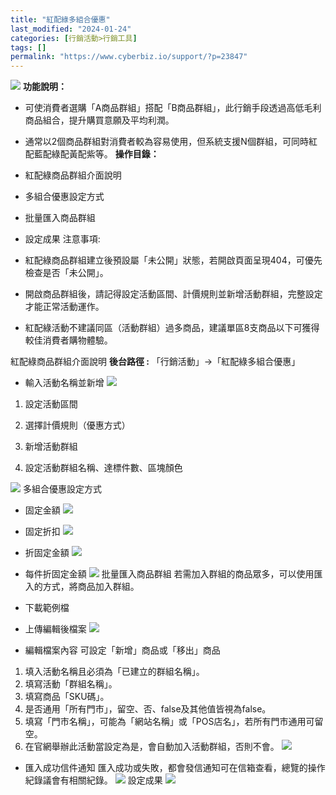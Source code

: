 ```yaml
---
title: "紅配綠多組合優惠"
last_modified: "2024-01-24"
categories: [行銷活動>行銷工具]
tags: []
permalink: "https://www.cyberbiz.io/support/?p=23847"
---
```


![](https://www.cyberbiz.io/support/wp-content/uploads/2021/08/企業版.png)
**功能說明：**  

* 可使消費者選購「A商品群組」搭配「B商品群組」，此行銷手段透過高低毛利商品組合，提升購買意願及平均利潤。
* 通常以2個商品群組對消費者較為容易使用，但系統支援N個群組，可同時紅配藍配綠配黃配紫等。
**操作目錄：**

* 紅配綠商品群組介面說明
* 多組合優惠設定方式
* 批量匯入商品群組
* 設定成果
注意事項:  

* 紅配綠商品群組建立後預設屬「未公開」狀態，若開啟頁面呈現404，可優先檢查是否「未公開」。
* 開啟商品群組後，請記得設定活動區間、計價規則並新增活動群組，完整設定才能正常活動運作。
* 紅配綠活動不建議同區（活動群組）過多商品，建議單區8支商品以下可獲得較佳消費者購物體驗。

紅配綠商品群組介面說明 **後台路徑 :** 「行銷活動」→「紅配綠多組合優惠」  


* 輸入活動名稱並新增
[![](https://www.cyberbiz.io/support/wp-content/uploads/2021/12/紅配綠多組合優惠1.png)](https://www.cyberbiz.io/support/wp-content/uploads/2021/12/紅配綠多組合優惠1.png)  

1. 設定活動區間  

2. 選擇計價規則（優惠方式）  

3. 新增活動群組  

4. 設定活動群組名稱、達標件數、區塊顏色  

[![](https://www.cyberbiz.io/support/wp-content/uploads/2021/12/紅配綠多組合優惠2.png)](https://www.cyberbiz.io/support/wp-content/uploads/2021/12/紅配綠多組合優惠2.png) 多組合優惠設定方式

* 固定金額
[![](https://www.cyberbiz.co/support/wp-content/uploads/2020/02/設定計價規則及優惠排序-1.png)](https://www.cyberbiz.co/support/wp-content/uploads/2020/02/設定計價規則及優惠排序-1.png)

* 固定折扣
[![](https://www.cyberbiz.io/support/wp-content/uploads/2020/02/設定計價規則及優惠排序-固定折扣.png)](https://www.cyberbiz.io/support/wp-content/uploads/2020/02/設定計價規則及優惠排序-固定折扣.png)

* 折固定金額
[![](https://www.cyberbiz.io/support/wp-content/uploads/2020/02/設定計價規則及優惠排序-折固定金額.png)](https://www.cyberbiz.io/support/wp-content/uploads/2020/02/設定計價規則及優惠排序-折固定金額.png)

* 每件折固定金額
[![](https://www.cyberbiz.io/support/wp-content/uploads/2020/02/計價規則及優惠排序-每件折固定金額.png)](https://www.cyberbiz.io/support/wp-content/uploads/2020/02/計價規則及優惠排序-每件折固定金額.png) 批量匯入商品群組
若需加入群組的商品眾多，可以使用匯入的方式，將商品加入群組。  

* 下載範例檔
* 上傳編輯後檔案
[![](https://www.cyberbiz.io/support/wp-content/uploads/2021/12/紅配綠多組合優惠3.png)](https://www.cyberbiz.io/support/wp-content/uploads/2021/12/紅配綠多組合優惠3.png)

* 編輯檔案內容
可設定「新增」商品或「移出」商品  

1. 填入活動名稱且必須為「已建立的群組名稱」。
2. 填寫活動「群組名稱」。
3. 填寫商品「SKU碼」。
4. 是否通用「所有門市」，留空、否、false及其他值皆視為false。
5. 填寫「門市名稱」，可能為「網站名稱」或「POS店名」，若所有門市通用可留空。
6. 在官網舉辦此活動當設定為是，會自動加入活動群組，否則不會。
[![](https://www.cyberbiz.io/support/wp-content/uploads/2021/12/紅配綠多組合優惠4.png)](https://www.cyberbiz.io/support/wp-content/uploads/2021/12/紅配綠多組合優惠4.png)

* 匯入成功信件通知
匯入成功或失敗，都會發信通知可在信箱查看，總覽的操作紀錄議會有相關紀錄。 [![](https://www.cyberbiz.io/support/wp-content/uploads/2021/12/紅配綠多組合優惠5.png)](https://www.cyberbiz.io/support/wp-content/uploads/2021/12/紅配綠多組合優惠5.png) 設定成果
[![](https://www.cyberbiz.co/support/wp-content/uploads/2019/08/紅配綠台畫面顯示.png)](https://www.cyberbiz.co/support/wp-content/uploads/2019/08/紅配綠台畫面顯示.png)

